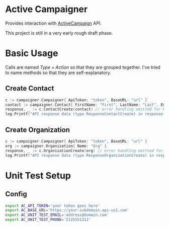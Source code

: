 # Active Campaigner

Provides interaction with [ActiveCampaign](https://www.activecampaign.com/) API.

This project is still in a very early rough draft phase.

# Basic Usage 
Calls are named _Type_ + _Action_ so that they are grouped together.  I've tried to name methods so that they are
self-explanatory.

## Create Contact
```go
c := campaigner.Campaigner{ ApiToken: "token", BaseURL: "url" }
contact := campaigner.Contact{ FirstName: "First", LastName: "Last", EmailAddress: "first.last@domain.com" }
response, _ := c.ContactCreate(contact) // error handling omitted for brevity
log.Printf("API response data (type ResponseContactCreate) in response variable: %#v\n", response)
```

## Create Organization
```go
c := campaigner.Campaigner{ ApiToken: "token", BaseURL: "url" }
org := campaigner.Organization{ Name: "Org" }
response, _ := c.OrganizationCreate(org) // error handling omitted for brevity
log.Printf("API response data (type ResponseOrganizationCreate) in response variable: %#v\n", response)
```

# Unit Test Setup

## Config
```bash
export AC_API_TOKEN='your token goes here'
export AC_BASE_URL='https://your-subdomain.api-us1.com'
export AC_UNIT_TEST_EMAIL='address@domain.com'
export AC_UNIT_TEST_PHONE='2125551212'
```
